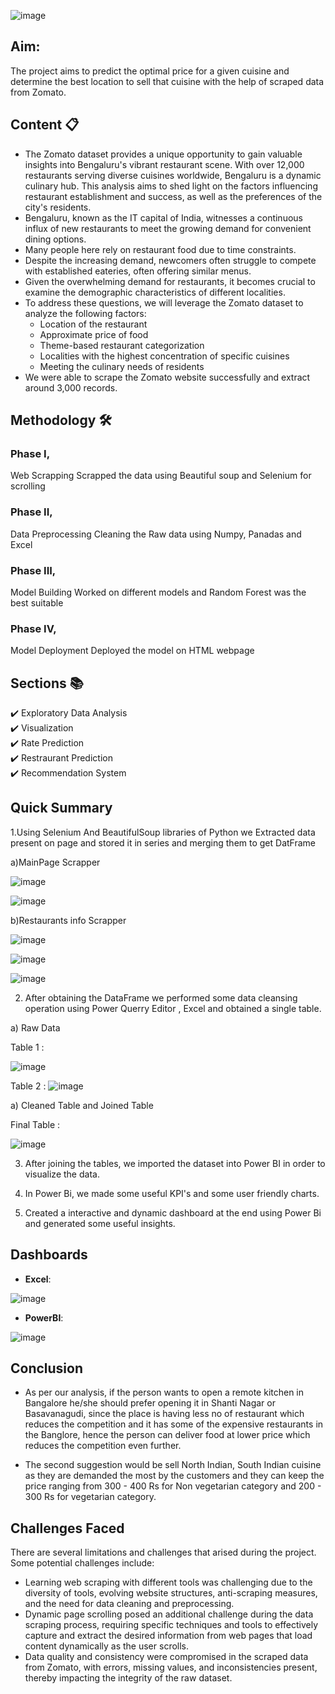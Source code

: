 ![image](https://user-images.githubusercontent.com/123991455/235980695-c5be9af5-2b50-4cc7-8577-b54ca7fd61b8.png)

## Aim:
The project aims to predict the optimal price for a given cuisine and determine the best location to sell that cuisine with the help of scraped data from Zomato.

## Content 📋
- The Zomato dataset provides a unique opportunity to gain valuable insights into Bengaluru's vibrant restaurant scene. With over 12,000 restaurants serving diverse cuisines worldwide,
  Bengaluru is a dynamic culinary hub. This analysis aims to shed light on the factors influencing restaurant establishment and success, as well as the preferences of the city's residents.
- Bengaluru, known as the IT capital of India, witnesses a continuous influx of new restaurants to meet the growing demand for convenient dining options.
- Many people here rely on restaurant food due to time constraints. 
- Despite the increasing demand, newcomers often struggle to compete with established eateries, often offering similar menus.
- Given the overwhelming demand for restaurants, it becomes crucial to examine the demographic characteristics of different localities.
- To address these questions, we will leverage the Zomato dataset to analyze the following factors:
	- Location of the restaurant
	- Approximate price of food
	- Theme-based restaurant categorization
	- Localities with the highest concentration of specific cuisines
	- Meeting the culinary needs of residents
- We were able to scrape the Zomato website successfully and extract around 3,000 records.

## Methodology 🛠️
### Phase I,
Web Scrapping 
Scrapped the data using Beautiful soup and Selenium for scrolling

### Phase II,
Data Preprocessing
Cleaning the Raw data using Numpy, Panadas  and Excel 

### Phase III,
Model Building 
Worked on different models and Random Forest was the best suitable

### Phase IV,
Model Deployment
Deployed the model on HTML webpage


## Sections 📚
✔️ Exploratory Data Analysis\
✔️ Visualization \
✔️ Rate Prediction\
✔️ Restraurant Prediction\
✔️ Recommendation System

## Quick Summary

1.Using Selenium And BeautifulSoup libraries of Python we Extracted data present on page and stored it in series and merging them to get DatFrame

a)MainPage Scrapper
     
	
![image](https://github.com/SaketSuhane/Recommendation_Model_Zomato/assets/123991455/bcf3804c-4734-40e8-b303-fd905eadb7c3)


![image](https://github.com/SaketSuhane/Recommendation_Model_Zomato/assets/123991455/539d66e8-cf48-4874-a548-eddbb9e4b365)

   
b)Restaurants info Scrapper
     
    
![image](https://github.com/SaketSuhane/Recommendation_Model_Zomato/assets/123991455/577b3980-c832-4306-8b92-a1974549808b)


![image](https://github.com/SaketSuhane/Recommendation_Model_Zomato/assets/123991455/ce8083e6-d33f-4974-88f4-961433711cb1)


![image](https://github.com/SaketSuhane/Recommendation_Model_Zomato/assets/123991455/05620b7e-e18c-4fff-8fd4-29dfb7d3afa8)

 
2. After obtaining the DataFrame we performed some data cleansing operation using Power Querry Editor , Excel and obtained a single table.
   
a) Raw Data 

Table 1 :
 
![image](https://github.com/SaketSuhane/Recommendation_Model_Zomato/assets/123991455/8a3b450c-cc24-4d73-a731-450b2a95c910)
      
Table 2 :
![image](https://github.com/SaketSuhane/Recommendation_Model_Zomato/assets/123991455/e6ed4bf2-f460-472e-b808-6d78a3a5b9d6)

a) Cleaned Table and Joined Table 

Final Table :
     
![image](https://github.com/SaketSuhane/Recommendation_Model_Zomato/assets/123991455/d79eb1bf-3fa4-4f29-83d5-5dc821c799e9)


3. After joining the tables, we imported the dataset into Power BI in order to visualize the data.

4. In Power Bi, we made some useful KPI's and some user friendly charts.

5. Created a interactive and dynamic dashboard at the end using Power Bi and generated some useful insights.


## Dashboards
- **Excel**:

![image](https://github.com/Venkatesh-Nayk/Zomato-Bangalore-Data-Analysis/assets/129421850/44865ccd-8ef1-411d-a488-92e921245ab0)

- **PowerBI**:

![image](https://github.com/Venkatesh-Nayk/Zomato-Bangalore-Data-Analysis/assets/129421850/0dc43f71-b0cc-4b47-bd76-d97e2f292e44)

## Conclusion
- As per our analysis, if the person wants to open a remote kitchen in Bangalore he/she should prefer opening it in Shanti Nagar or Basavanagudi, since the place is having less no of restaurant which reduces the competition and it has some of the expensive restaurants in the Banglore, hence the person can deliver food at lower price which reduces the competition even further.

- The second suggestion would be sell North Indian, South Indian cuisine as they are demanded the most by the customers and they can keep the price ranging from 300 - 400 Rs for Non vegetarian category and 200 - 300 Rs for vegetarian category.

## Challenges Faced

There are several limitations and challenges that arised during the project. Some potential challenges include:
   
   - Learning web scraping with different tools was challenging due to the diversity of tools, evolving website structures, anti-scraping measures, and the need for data cleaning and 
     preprocessing.
   - Dynamic page scrolling posed an additional challenge during the data scraping process, requiring specific techniques and tools to effectively capture and extract the desired 
     information from web pages that load content dynamically as the user scrolls.
   - Data quality and consistency were compromised in the scraped data from Zomato, with errors, missing values, and inconsistencies present, thereby impacting the integrity of the raw 
     dataset.




